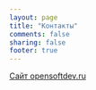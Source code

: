 ```yaml
---
layout: page
title: "Контакты"
comments: false
sharing: false
footer: true
---
```


[Сайт opensoftdev.ru](http://opensoftdev.ru "Opensoft")